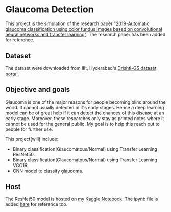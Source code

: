 # Glaucoma Detection

This project is the simulation of the research paper ["2019-Automatic glaucoma classification using color fundus images based on convolutional neural networks and transfer learning"](../blob/master/2019-Automatic%20glaucoma%20classification%20using%20color%20fundus%20images%20based%20on%20convolutional%20neural%20networks%20and%20transfer%20learning.pdf). The research paper has been added for reference.

## Dataset

The dataset were downloaded from IIIt, Hyderabad's [Drishti-GS dataset portal.](https://cvit.iiit.ac.in/projects/mip/drishti-gs/mip-dataset2/Home.php)

## Objective and goals

Glaucoma is one of the major reasons for people becoming blind around the world. It cannot usually detected in it's early stages. Hence a deep learning model can be of great help if it can detect the chances of this disease at an early stage. Moreover, these researches only stay as printed notes where it cannot be used for the general public. My goal is to help this reach out to people for further use. 

This project(will) include:
* Binary classification(Glaucomatous/Normal) using Transfer Learning ResNet50.
* Binary classification(Glaucomatous/Normal) using Transfer Learning VGG16.
* CNN model to classify glaucoma.

## Host

The ResNet50 model is hosted on [my Kaggle Notebook](https://www.kaggle.com/araikasingh/glaucoma-detection-using-color-fundus-images-tl1). The ipynb file is added [here](../blob/master/glaucoma-detection-using-color-fundus-images-tl1.ipynb) for reference too.
